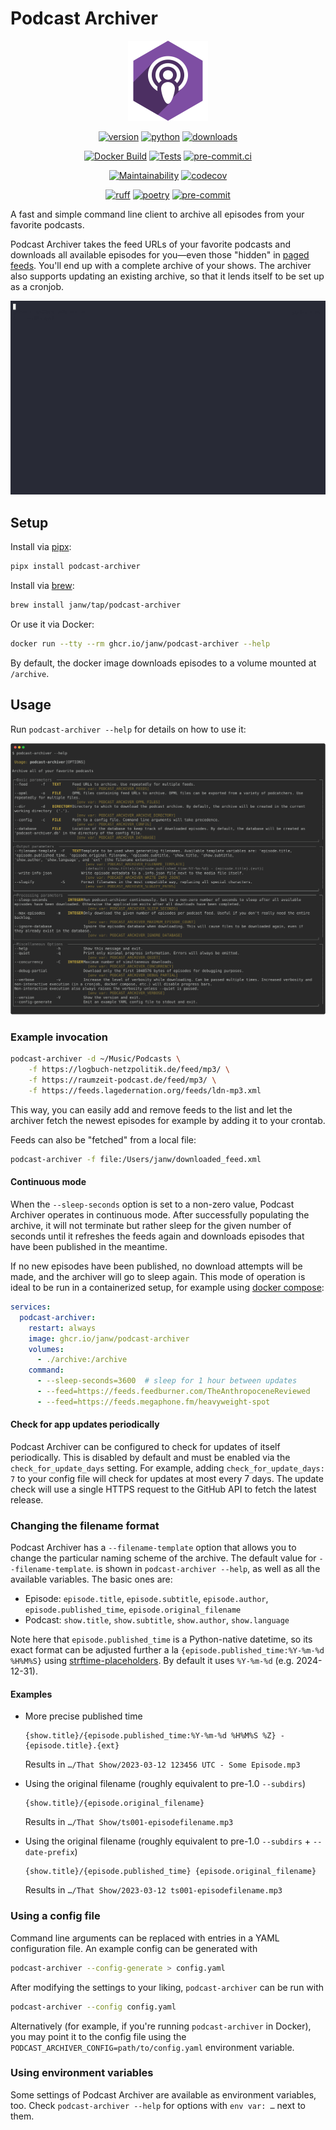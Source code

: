 # Podcast Archiver

<!-- markdownlint-disable MD033 MD013 -->
<div align="center">

![Podcast Archiver Logo](.assets/icon.png)

[![version](https://img.shields.io/pypi/v/podcast-archiver.svg)](https://pypi.org/project/podcast-archiver/)
[![python](https://img.shields.io/pypi/pyversions/podcast-archiver.svg)](https://pypi.org/project/podcast-archiver/)
[![downloads](https://img.shields.io/pypi/dm/podcast-archiver)](https://pypi.org/project/podcast-archiver/)

[![Docker Build](https://github.com/janw/podcast-archiver/actions/workflows/docker-build.yaml/badge.svg)](https://ghcr.io/janw/podcast-archiver)
[![Tests](https://github.com/janw/podcast-archiver/actions/workflows/tests.yaml/badge.svg)](https://github.com/janw/podcast-archiver/actions/workflows/tests.yaml?query=branch%3Amain)
[![pre-commit.ci](https://results.pre-commit.ci/badge/github/janw/podcast-archiver/main.svg)](https://results.pre-commit.ci/latest/github/janw/podcast-archiver/main)

[![Maintainability](https://api.codeclimate.com/v1/badges/1cdd7513333043558ee7/maintainability)](https://codeclimate.com/github/janw/podcast-archiver/maintainability)
[![codecov](https://codecov.io/gh/janw/podcast-archiver/branch/main/graph/badge.svg?token=G8WI2ZILRG)](https://codecov.io/gh/janw/podcast-archiver)

[![ruff](https://img.shields.io/endpoint?url=https://raw.githubusercontent.com/astral-sh/ruff/main/assets/badge/v2.json)](https://docs.astral.sh/ruff/)
[![poetry](https://img.shields.io/endpoint?url=https://python-poetry.org/badge/v0.json)](https://python-poetry.org/docs/)
[![pre-commit](https://img.shields.io/badge/-pre--commit-f8b424?logo=pre-commit&labelColor=grey)](https://github.com/pre-commit/pre-commit)

</div>

A fast and simple command line client to archive all episodes from your favorite podcasts.

Podcast Archiver takes the feed URLs of your favorite podcasts and downloads all available episodes for you—even those "hidden" in [paged feeds](https://podlove.org/paged-feeds/). You'll end up with a complete archive of your shows. The archiver also supports updating an existing archive, so that it lends itself to be set up as a cronjob.

![Demo of podcast-archiver](.assets/demo.gif)

## Setup

Install via [pipx](https://pipx.pypa.io/stable/):

```bash
pipx install podcast-archiver
```

Install via [brew](https://brew.sh/):

```bash
brew install janw/tap/podcast-archiver
```

Or use it via Docker:

```bash
docker run --tty --rm ghcr.io/janw/podcast-archiver --help
```

By default, the docker image downloads episodes to a volume mounted at `/archive`.

## Usage

Run `podcast-archiver --help` for details on how to use it:

![`podcast-archiver --help`](.assets/podcast-archiver-help.svg)

### Example invocation

```sh
podcast-archiver -d ~/Music/Podcasts \
    -f https://logbuch-netzpolitik.de/feed/mp3/ \
    -f https://raumzeit-podcast.de/feed/mp3/ \
    -f https://feeds.lagedernation.org/feeds/ldn-mp3.xml
```

This way, you can easily add and remove feeds to the list and let the archiver fetch the newest episodes for example by adding it to your crontab.

Feeds can also be "fetched" from a local file:

```bash
podcast-archiver -f file:/Users/janw/downloaded_feed.xml
```

#### Continuous mode

When the `--sleep-seconds` option is set to a non-zero value, Podcast Archiver operates in continuous mode. After successfully populating the archive, it will not terminate but rather sleep for the given number of seconds until it refreshes the feeds again and downloads episodes that have been published in the meantime.

If no new episodes have been published, no download attempts will be made, and the archiver will go to sleep again. This mode of operation is ideal to be run in a containerized setup, for example using [docker compose](https://docs.docker.com/compose/install/):

```yaml
services:
  podcast-archiver:
    restart: always
    image: ghcr.io/janw/podcast-archiver
    volumes:
      - ./archive:/archive
    command:
      - --sleep-seconds=3600  # sleep for 1 hour between updates
      - --feed=https://feeds.feedburner.com/TheAnthropoceneReviewed
      - --feed=https://feeds.megaphone.fm/heavyweight-spot
```

#### Check for app updates periodically

Podcast Archiver can be configured to check for updates of itself periodically. This is disabled by default and must be enabled via the `check_for_update_days` setting. For example, adding `check_for_update_days: 7` to your config file will check for updates at most every 7 days. The update check will use a single HTTPS request to the GitHub API to fetch the latest release.

### Changing the filename format

Podcast Archiver has a `--filename-template` option that allows you to change the particular naming scheme of the archive. The default value for `--filename-template`. is shown in `podcast-archiver --help`, as well as all the available variables. The basic ones are:

* Episode: `episode.title`, `episode.subtitle`, `episode.author`, `episode.published_time`, `episode.original_filename`
* Podcast: `show.title`, `show.subtitle`, `show.author`, `show.language`

Note here that `episode.published_time` is a Python-native datetime, so its exact format can be adjusted further a la `{episode.published_time:%Y-%m-%d %H%M%S}` using [strftime-placeholders](https://strftime.org/). By default it uses `%Y-%m-%d` (e.g. 2024-12-31).

#### Examples

* More precise published time

  ```plain
  {show.title}/{episode.published_time:%Y-%m-%d %H%M%S %Z} - {episode.title}.{ext}
  ```

  Results in `…/That Show/2023-03-12 123456 UTC - Some Episode.mp3`

* Using the original filename (roughly equivalent to pre-1.0 `--subdirs`)

  ```plain
  {show.title}/{episode.original_filename}
  ```

  Results in `…/That Show/ts001-episodefilename.mp3`

* Using the original filename (roughly equivalent to pre-1.0 `--subdirs` + `--date-prefix`)

  ```plain
  {show.title}/{episode.published_time} {episode.original_filename}
  ```

  Results in `…/That Show/2023-03-12 ts001-episodefilename.mp3`

### Using a config file

Command line arguments can be replaced with entries in a YAML configuration file. An example config can be generated with

```bash
podcast-archiver --config-generate > config.yaml
```

After modifying the settings to your liking, `podcast-archiver` can be run with

```bash
podcast-archiver --config config.yaml
```

Alternatively (for example, if you're running `podcast-archiver` in Docker), you may point it to the config file using the `PODCAST_ARCHIVER_CONFIG=path/to/config.yaml` environment variable.

### Using environment variables

Some settings of Podcast Archiver are available as environment variables, too. Check `podcast-archiver --help` for options with `env var: …` next to them.
